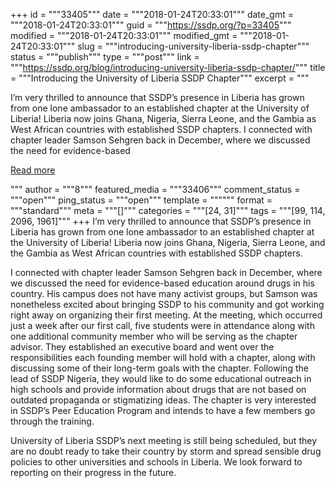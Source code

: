 +++
id = """33405"""
date = """2018-01-24T20:33:01"""
date_gmt = """2018-01-24T20:33:01"""
guid = """https://ssdp.org/?p=33405"""
modified = """2018-01-24T20:33:01"""
modified_gmt = """2018-01-24T20:33:01"""
slug = """introducing-university-liberia-ssdp-chapter"""
status = """publish"""
type = """post"""
link = """https://ssdp.org/blog/introducing-university-liberia-ssdp-chapter/"""
title = """Introducing the University of Liberia SSDP Chapter"""
excerpt = """<p>I’m very thrilled to announce that SSDP’s presence in Liberia has grown from one lone ambassador to an established chapter at the University of Liberia! Liberia now joins Ghana, Nigeria, Sierra Leone, and the Gambia as West African countries with established SSDP chapters. I connected with chapter leader Samson Sehgren back in December, where we discussed the need for evidence-based</p>
<div class="h10"></div>
<p><a class="more-link2 flat" href="https://ssdp.org/blog/introducing-university-liberia-ssdp-chapter/">Read more</a></p>
"""
author = """8"""
featured_media = """33406"""
comment_status = """open"""
ping_status = """open"""
template = """"""
format = """standard"""
meta = """[]"""
categories = """[24, 31]"""
tags = """[99, 114, 2096, 1961]"""
+++
<span style="font-weight: 400;">I’m very thrilled to announce that SSDP’s presence in Liberia has grown from one lone ambassador to an established chapter at the University of Liberia! Liberia now joins Ghana, Nigeria, Sierra Leone, and the Gambia as West African countries with established SSDP chapters. </span>

<span style="font-weight: 400;">I connected with chapter leader Samson Sehgren back in December, where we discussed the need for evidence-based education around drugs in his country. His campus does not have many activist groups, but Samson was nonetheless excited about bringing SSDP to his community and got working right away on organizing their first meeting. At the meeting, which occurred just a week after our first call, five students were in attendance along with one additional community member who will be serving as the chapter advisor. They established an executive board and went over the responsibilities each founding member will hold with a chapter, along with discussing some of their long-term goals with the chapter. Following the lead of SSDP Nigeria, they would like to do some educational outreach in high schools and provide information about drugs that are not based on outdated propaganda or stigmatizing ideas. The chapter is very interested in SSDP’s Peer Education Program and intends to have a few members go through the training. </span>

<span style="font-weight: 400;">University of Liberia SSDP’s next meeting is still being scheduled, but they are no doubt ready to take their country by storm and spread sensible drug policies to other universities and schools in Liberia. We look forward to reporting on their progress in the future.</span>
